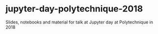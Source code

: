 # jupyter-day-polytechnique-2018
Slides, notebooks and material for talk at Jupyter day at Polytechnique in 2018
